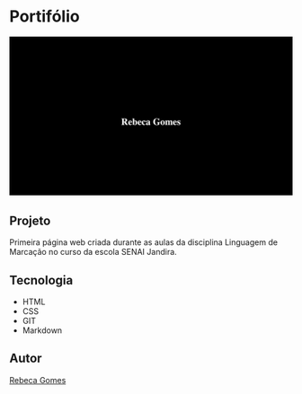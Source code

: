 # Portifólio

![](./preview.png)

## Projeto

Primeira página web criada durante as aulas da disciplina Linguagem de Marcação no curso da escola SENAI Jandira.

## Tecnologia
* HTML
* CSS
* GIT
* Markdown

## Autor
[Rebeca Gomes](https://www.linkedin.com)
